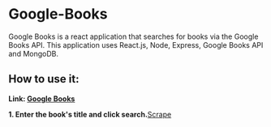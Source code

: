 # Google-Books

Google Books is a react application that searches for books via the Google Books API. This application uses React.js, Node, Express, Google Books API and MongoDB. 

## How to use it:
**Link: [Google Books](https://search-books-react.herokuapp.com/)**

**1. Enter the book's title and click search.**[Scrape](./images-for-read.me/1.png)
